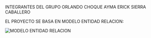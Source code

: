 INTEGRANTES DEL GRUPO
ORLANDO CHOQUE AYMA
ERICK SIERRA CABALLERO

EL PROYECTO SE BASA EN MODELO ENTIDAD RELACION:

<image src="./diagrama_e_r.jpeg " alt="MODELO ENTIDAD RELACION">
 



